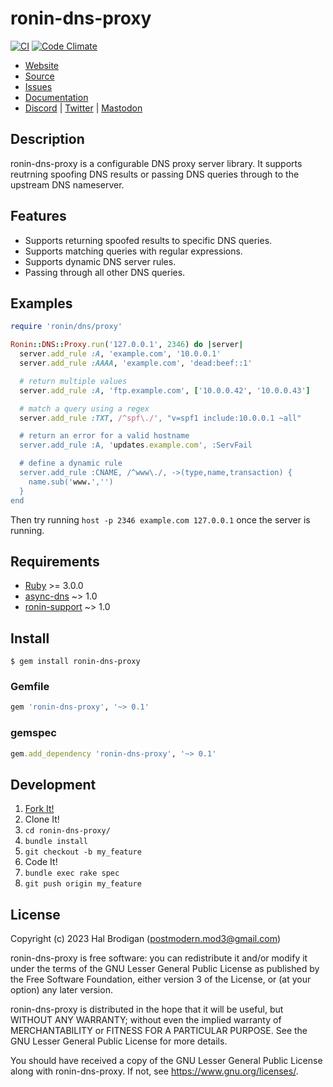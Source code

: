 # ronin-dns-proxy

[![CI](https://github.com/ronin-rb/ronin-dns-proxy/actions/workflows/ruby.yml/badge.svg)](https://github.com/ronin-rb/ronin-dns-proxy/actions/workflows/ruby.yml)
[![Code Climate](https://codeclimate.com/github/ronin-rb/ronin-dns-proxy.svg)](https://codeclimate.com/github/ronin-rb/ronin-dns-proxy)

* [Website](https://ronin-rb.dev/)
* [Source](https://github.com/ronin-rb/ronin-dns-proxy)
* [Issues](https://github.com/ronin-rb/ronin-dns-proxy/issues)
* [Documentation](https://ronin-rb.dev/docs/ronin-dns-proxy/frames)
* [Discord](https://discord.gg/6WAb3PsVX9) |
  [Twitter](https://twitter.com/ronin_rb) |
  [Mastodon](https://infosec.exchange/@ronin_rb)

## Description

ronin-dns-proxy is a configurable DNS proxy server library. It supports
reutrning spoofing DNS results or passing DNS queries through to the upstream
DNS nameserver.

## Features

* Supports returning spoofed results to specific DNS queries.
* Supports matching queries with regular expressions.
* Supports dynamic DNS server rules.
* Passing through all other DNS queries.

## Examples

```ruby
require 'ronin/dns/proxy'

Ronin::DNS::Proxy.run('127.0.0.1', 2346) do |server|
  server.add_rule :A, 'example.com', '10.0.0.1'
  server.add_rule :AAAA, 'example.com', 'dead:beef::1'

  # return multiple values
  server.add_rule :A, 'ftp.example.com', ['10.0.0.42', '10.0.0.43']

  # match a query using a regex
  server.add_rule :TXT, /^spf\./', "v=spf1 include:10.0.0.1 ~all"

  # return an error for a valid hostname
  server.add_rule :A, 'updates.example.com', :ServFail

  # define a dynamic rule
  server.add_rule :CNAME, /^www\./, ->(type,name,transaction) {
    name.sub('www.','')
  }
end
```

Then try running `host -p 2346 example.com 127.0.0.1` once the server is
running.

## Requirements

* [Ruby] >= 3.0.0
* [async-dns] ~> 1.0
* [ronin-support] ~> 1.0

## Install

```shell
$ gem install ronin-dns-proxy
```

### Gemfile

```ruby
gem 'ronin-dns-proxy', '~> 0.1'
```

### gemspec

```ruby
gem.add_dependency 'ronin-dns-proxy', '~> 0.1'
```

## Development

1. [Fork It!](https://github.com/ronin-rb/ronin-dns-proxy/fork)
2. Clone It!
3. `cd ronin-dns-proxy/`
4. `bundle install`
5. `git checkout -b my_feature`
6. Code It!
7. `bundle exec rake spec`
8. `git push origin my_feature`

## License

Copyright (c) 2023 Hal Brodigan (postmodern.mod3@gmail.com)

ronin-dns-proxy is free software: you can redistribute it and/or modify
it under the terms of the GNU Lesser General Public License as published
by the Free Software Foundation, either version 3 of the License, or
(at your option) any later version.

ronin-dns-proxy is distributed in the hope that it will be useful,
but WITHOUT ANY WARRANTY; without even the implied warranty of
MERCHANTABILITY or FITNESS FOR A PARTICULAR PURPOSE.  See the
GNU Lesser General Public License for more details.

You should have received a copy of the GNU Lesser General Public License
along with ronin-dns-proxy.  If not, see <https://www.gnu.org/licenses/>.

[Ruby]: https://www.ruby-lang.org
[async-dns]: https://github.com/socketry/async-dns#readme
[ronin-support]: https://github.com/ronin-rb/ronin-support#readme
